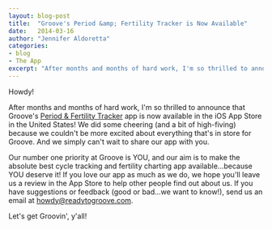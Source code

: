```yaml
---
layout: blog-post
title:  "Groove's Period &amp; Fertility Tracker is Now Available"
date:   2014-03-16
author: "Jennifer Aldoretta"
categories: 
- blog
- The App
excerpt: "After months and months of hard work, I'm so thrilled to announce that Groove's Fertility &amp; Period Tracker app is now available in the iOS App Store..."
---
```


Howdy!

After months and months of hard work, I'm so thrilled to announce that Groove's <a class="text-link" href="https://itunes.apple.com/app/id831795151">Period &amp; Fertility Tracker</a> app is now available in the iOS App Store in the United States! We did some cheering (and a bit of high-fiving) because we couldn't be more excited about everything that's in store for Groove. And we simply can't wait to share our app with you.

Our number one priority at Groove is YOU, and our aim is to make the absolute best cycle tracking and fertility charting app available...because YOU deserve it! If you love our app as much as we do, we hope you'll leave us a review in the App Store to help other people find out about us. If you have suggestions or feedback (good or bad...we want to know!), send us an email at <a class="text-link" href="mailto:howdy@readytogroove.com">howdy@readytogroove.com</a>.

Let's get Groovin', y'all!
